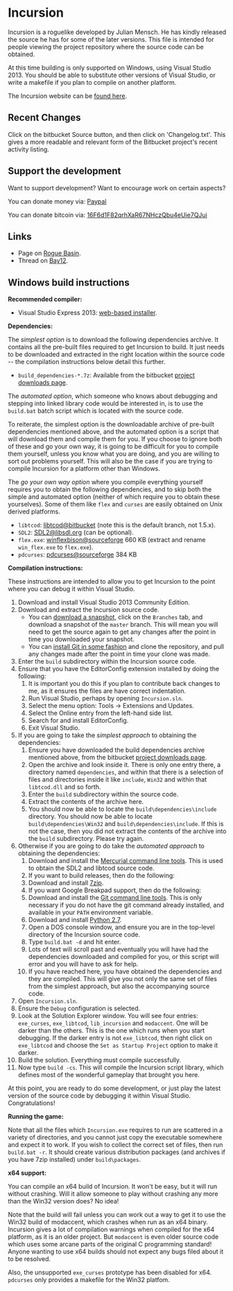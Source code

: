 Incursion
=========

Incursion is a roguelike developed by Julian Mensch.  He has kindly released the source he has for some of the later versions.  This file is intended for people viewing the project repository where the source code can be obtained.

At this time building is only supported on Windows, using Visual Studio 2013.  You should be able to substitute other versions of Visual Studio, or write a makefile if you plan to compile on another platform.

The Incursion website can be [found here](http://incursion-roguelike.net).

Recent Changes
--------------

Click on the bitbucket Source button, and then click on 'Changelog.txt'.  This gives a more readable and relevant form of the Bitbucket project's recent activity listing.

Support the development
-----------------------

Want to support development?  Want to encourage work on certain aspects?

You can donate money via: [Paypal](http://disinterest.org/donate.html)

You can donate bitcoin via: [16F6d1F82qrhXaR67NHczQbu4eUie7QJui](https://blockchain.info/address/16F6d1F82qrhXaR67NHczQbu4eUie7QJui)

Links
-----

 * Page on [Rogue Basin](http://www.roguebasin.com/index.php?title=Incursion).
 * Thread on [Bay12](http://bay12forums.com/smf/index.php?topic=139289).

Windows build instructions
--------------------------

**Recommended compiler:**

  * Visual Studio Express 2013: [web-based installer](http://www.visualstudio.com/en-us/downloads/download-visual-studio-vs#d-community).

**Dependencies:**

The *simplest option* is to download the following dependencies archive.  It contains all the pre-built files required to get Incursion to build.  It just needs to be downloaded and extracted in the right location within the source code -- the compilation instructions below detail this further.

  * `build_dependencies-*.7z`: Available from the bitbucket [project downloads page](https://bitbucket.org/rmtew/incursion-roguelike/downloads).

The *automated option*, which someone who knows about debugging and stepping into linked library code would be interested in, is to use the `build.bat` batch script which is located with the source code.

To reiterate, the simplest option is the downloadable archive of pre-built dependencies mentioned above, and the automated option is a script that will download them and compile them for you.  If you choose to ignore both of these and go your own way, it is going to be difficult for you to compile them yourself, unless you know what you are doing, and you are willing to sort out problems yourself.  This will also be the case if you are trying to compile Incursion for a platform other than Windows.

The *go your own way option* where you compile everything yourself requires you to obtain the following dependencies, and to skip both the simple and automated option (neither of which require you to obtain these yourselves).  Some of them like `flex` and `curses` are easily obtained on Unix derived platforms.

  * `libtcod`: [libtcod@bitbucket](https://bitbucket.org/jice/libtcod/) (note this is the default branch, not 1.5.x).
  * `SDL2`: [SDL2@libsdl.org](https://www.libsdl.org/hg.php) (can be optional).
  * `flex.exe`: [winflexbison@sourceforge](http://sourceforge.net/projects/winflexbison/) 660 KB (extract and rename `win_flex.exe` to `flex.exe`).
  * `pdcurses`: [pdcurses@sourceforge](http://pdcurses.sourceforge.net) 384 KB

**Compilation instructions:**

These instructions are intended to allow you to get Incursion to the point where you can debug it within Visual Studio.

  1. Download and install Visual Studio 2013 Community Edition.
  1. Download and extract the Incursion source code.
     * You can [download a snapshot](https://bitbucket.org/rmtew/incursion-roguelike/downloads), click on the `Branches` tab, and download a snapshot of the `master` branch.  This will mean you will need to get the source again to get any changes after the point in time you downloaded your snapshot.
     * You can [install Git in some fashion](https://www.atlassian.com/git/tutorials/) and clone the repository, and pull any changes made after the point in time your clone was made.
  1. Enter the `build` subdirectory within the Incursion source code.
  1. Ensure that you have the EditorConfig extension installed by doing the following:
      1. It is important you do this if you plan to contribute back changes to me, as it ensures the files are have correct indentation.
      1. Run Visual Studio, perhaps by opening `Incursion.sln`.
      1. Select the menu option: Tools -> Extensions and Updates.
      1. Select the Online entry from the left-hand side list.
      1. Search for and install EditorConfig.
      1. Exit Visual Studio.
  1. If you are going to take the *simplest approach* to obtaining the dependencies:
      1. Ensure you have downloaded the build dependencies archive mentioned above, from the bitbucket [project downloads page](https://bitbucket.org/rmtew/incursion-roguelike/downloads).
      1. Open the archive and look inside it.  There is only one entry there, a directory named `dependencies`, and within that there is a selection of files and directories inside it like `include`, `Win32` and within that `libtcod.dll` and so forth.
      1. Enter the `build` subdirectory within the source code.
      1. Extract the contents of the archive here.
      1. You should now be able to locate the `build\dependencies\include` directory.  You should now be able to locate `build\dependencies\Win32` and `build\dependencies\include`.  If this is not the case, then you did not extract the contents of the archive into the `build` subdirectory.  Please try again.
  1. Otherwise if you are going to do take the *automated approach* to obtaining the dependencies:
      1. Download and install the [Mercurial command line tools](https://mercurial.selenic.com/wiki/Download#Windows).  This is used to obtain the SDL2 and libtcod source code.
	  1. If you want to build releases, then do the following:
        1. Download and install [7zip](http://www.7-zip.org/).
      1. If you want Google Breakpad support, then do the following:
        1. Download and install the [Git command line tools](http://git-scm.com/).  This is only necessary if you do not have the git command already installed, and available in your `PATH` environment variable.
        1. Download and install [Python 2.7](https://www.python.org/downloads/windows/).
      1. Open a DOS console window, and ensure you are in the top-level directory of the Incursion source code.
      1. Type `build.bat -d` and hit enter.
      1. Lots of text will scroll past and eventually you will have had the dependencies downloaded and compiled for you, or this script will error and you will have to ask for help.
      1. If you have reached here, you have obtained the dependencies and they are compiled.  This will give you not only the same set of files from the simplest approach, but also the accompanying source code.
  1. Open `Incursion.sln`.
  1. Ensure the `Debug` configuration is selected.
  1. Look at the Solution Explorer window.  You will see four entries: `exe_curses`, `exe_libtcod`, `lib_incursion` and `modaccent`.  One will be darker than the others.  This is the one which runs when you start debugging.  If the darker entry is not `exe_libtcod`, then right click on `exe_libtcod` and choose the `Set as Startup Project` option to make it darker.
  1. Build the solution.  Everything must compile successfully.
  1. Now type `build -cs`.  This will compile the Incursion script library, which defines most of the wonderful gameplay that brought you here.

At this point, you are ready to do some development, or just play the latest version of the source code by debugging it within Visual Studio.  Congratulations!

**Running the game:**

Note that all the files which `Incursion.exe` requires to run are scattered in a variety of directories, and you cannot just copy the executable somewhere and expect it to work.  If you wish to collect the correct set of files, then run `build.bat -r`.  It should create various distribution packages (and archives if you have 7zip installed) under `build\packages`.

**x64 support:**

You can compile an x64 build of Incursion. It won't be easy, but it will run without crashing.  Will it allow someone to play without crashing any more than the Win32 version does?  No idea!

Note that the build will fail unless you can work out a way to get it to use the Win32 build of modaccent, which crashes when run as an x64 binary.  Incursion gives a lot of compilation warnings when compiled for the x64 platform, as it is an older project.  But `modaccent` is even older source code which uses some arcane parts of the original C programming standard!  Anyone wanting to use x64 builds should not expect any bugs filed about it to be resolved.

Also, the unsupported `exe_curses` prototype has been disabled for x64.  `pdcurses` only provides a makefile for the Win32 platfom.